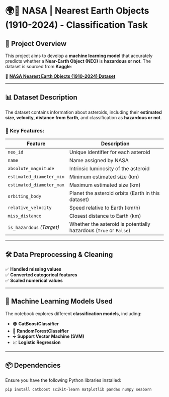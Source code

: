 # 🌍🚀 NASA | Nearest Earth Objects (1910-2024) - Classification Task  

## 📌 Project Overview  
This project aims to develop a **machine learning model** that accurately predicts whether a **Near-Earth Object (NEO)** is **hazardous or not**. The dataset is sourced from **Kaggle**:  

🔗 [**NASA Nearest Earth Objects (1910-2024) Dataset**](https://www.kaggle.com/datasets/ivansher/nasa-nearest-earth-objects-1910-2024/data)  

---

## 📊 Dataset Description  
The dataset contains information about asteroids, including their **estimated size, velocity, distance from Earth**, and classification as **hazardous or not**.

### 🔑 Key Features:
| Feature                    | Description |
|----------------------------|-------------|
| `neo_id`                   | Unique identifier for each asteroid |
| `name`                     | Name assigned by NASA |
| `absolute_magnitude`       | Intrinsic luminosity of the asteroid |
| `estimated_diameter_min`   | Minimum estimated size (km) |
| `estimated_diameter_max`   | Maximum estimated size (km) |
| `orbiting_body`            | Planet the asteroid orbits (Earth in this dataset) |
| `relative_velocity`        | Speed relative to Earth (km/h) |
| `miss_distance`            | Closest distance to Earth (km) |
| `is_hazardous` *(Target)*  | Whether the asteroid is potentially hazardous (`True` or `False`) |

---

## 🛠 Data Preprocessing & Cleaning  
✅ **Handled missing values**  
✅ **Converted categorical features**  
✅ **Scaled numerical values**  

---

## 🤖 Machine Learning Models Used  
The notebook explores different **classification models**, including:

- 🟠 **CatBoostClassifier**  
- 🌲 **RandomForestClassifier**  
- ➗ **Support Vector Machine (SVM)**  
- 📈 **Logistic Regression**  

---

## 📦 Dependencies  

Ensure you have the following Python libraries installed:  

```bash
pip install catboost scikit-learn matplotlib pandas numpy seaborn
